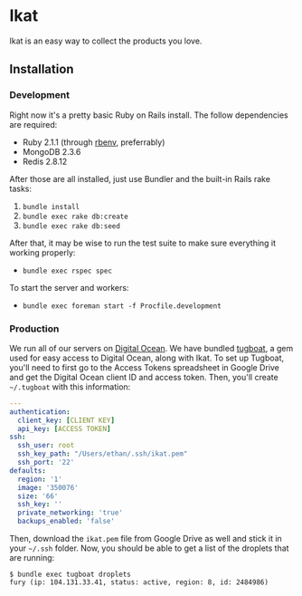 # Ikat

Ikat is an easy way to collect the products you love.

## Installation

### Development

Right now it's a pretty basic Ruby on Rails install. The follow dependencies are required:

- Ruby 2.1.1 (through [rbenv](http://rbenv.org/), preferrably)
- MongoDB 2.3.6
- Redis 2.8.12

After those are all installed, just use Bundler and the built-in Rails rake tasks:

1. `bundle install`
2. `bundle exec rake db:create`
3. `bundle exec rake db:seed`

After that, it may be wise to run the test suite to make sure everything it working properly:

- `bundle exec rspec spec`

To start the server and workers:

- `bundle exec foreman start -f Procfile.development`

### Production

We run all of our servers on [Digital Ocean](https://digitalocean.com). We have bundled [tugboat](https://github.com/pearkes/tugboat), a gem used for easy access to Digital Ocean, along with Ikat. To set up Tugboat, you'll need to first go to the Access Tokens spreadsheet in Google Drive and get the Digital Ocean client ID and access token. Then, you'll create `~/.tugboat` with this information:

```yaml
---
authentication:
  client_key: [CLIENT KEY]
  api_key: [ACCESS TOKEN]
ssh:
  ssh_user: root
  ssh_key_path: "/Users/ethan/.ssh/ikat.pem"
  ssh_port: '22'
defaults:
  region: '1'
  image: '350076'
  size: '66'
  ssh_key: ''
  private_networking: 'true'
  backups_enabled: 'false'
```

Then, download the `ikat.pem` file from Google Drive as well and stick it in your `~/.ssh` folder. Now, you should be able to get a list of the droplets that are running:

```
$ bundle exec tugboat droplets
fury (ip: 104.131.33.41, status: active, region: 8, id: 2484986)
```
